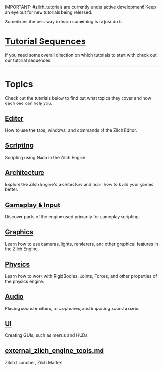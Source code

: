 IMPORTANT: #zilch_tutorials are currently under active development! Keep an eye out for new tutorials being released.

Sometimes the best way to learn something is to just do it.

 #  [Tutorial Sequences](https://github.com/ZilchEngine/ZilchDocs/blob/master/zilch_editor_documentation/tutorials/tutorial_sequences.md)
If you need some overall direction on which tutorials to start with check out our tutorial sequences.

-----

 #  Topics
Check out the tutorials below to find out what topics they cover and how each one can help you.

 ##  [ Editor ](https://github.com/ZilchEngine/ZilchDocs/blob/master/zilch_editor_documentation/tutorials/editor.md)
How to use the tabs, windows, and commands of the Zilch Editor.

 ##  [Scripting](https://github.com/ZilchEngine/ZilchDocs/blob/master/zilch_editor_documentation/tutorials/scripting.md)
Scripting using Nada in the Zilch Engine.

 ##  [ Architecture ](https://github.com/ZilchEngine/ZilchDocs/blob/master/zilch_editor_documentation/tutorials/architecture.md)
Explore the Zilch Engine's architecture and learn how to build your games better.

 ## [ Gameplay & Input](https://github.com/ZilchEngine/ZilchDocs/blob/master/zilch_editor_documentation/tutorials/gameplay.md)
Discover parts of the engine used primarily for gameplay scripting.

 ## [ Graphics](https://github.com/ZilchEngine/ZilchDocs/blob/master/zilch_editor_documentation/tutorials/graphics.md)
Learn how to use cameras, lights, renderers, and other graphical features in the Zilch Engine.

 ##  [Physics](https://github.com/ZilchEngine/ZilchDocs/blob/master/zilch_editor_documentation/tutorials/physics.md)
Learn how to work with RigidBodies, Joints, Forces, and other properties of the physics engine.

 ##  [Audio](https://github.com/ZilchEngine/ZilchDocs/blob/master/zilch_editor_documentation/tutorials/audio.md)
Placing sound emitters, microphones, and importing sound assets.

 ##  [ UI](https://github.com/ZilchEngine/ZilchDocs/blob/master/zilch_editor_documentation/tutorials/ui.md)
Creating GUIs, such as menus and HUDs

 ##  [external_zilch_engine_tools.md](https://github.com/ZilchEngine/ZilchDocs/blob/master/zilch_editor_documentation/tutorials/external_zilch_engine_tools.md)
Zilch Launcher, Zilch Market 

 